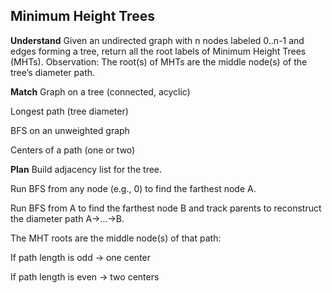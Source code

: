 ## Minimum Height Trees
**Understand**
Given an undirected graph with n nodes labeled 0..n-1 and edges forming a tree, return all the root labels of Minimum Height Trees (MHTs).
Observation: The root(s) of MHTs are the middle node(s) of the tree’s diameter path.

**Match**
Graph on a tree (connected, acyclic)

Longest path (tree diameter)

BFS on an unweighted graph

Centers of a path (one or two)

**Plan**
Build adjacency list for the tree.

Run BFS from any node (e.g., 0) to find the farthest node A.

Run BFS from A to find the farthest node B and track parents to reconstruct the diameter path A→…→B.

The MHT roots are the middle node(s) of that path:

If path length is odd → one center

If path length is even → two centers